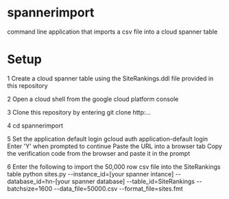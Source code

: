 # spannerimport
command line application that imports a csv file into a cloud spanner table

# Setup

1 Create a cloud spanner table using the SiteRankings.ddl file provided in this repository

2 Open a cloud shell from the google cloud platform console

3 Clone this repository by entering git clone http:...

4 cd spannerimport

5 Set the application default login
     gcloud auth application-default login
     Enter 'Y' when prompted to continue
     Paste the URL into a browser tab
     Copy the verification code from the browser and paste it in the prompt

6 Enter the following to import the 50,000 row csv file into the SiteRankings table
    python sites.py --instance_id=[your spanner intance] --database_id=hn-[your spanner database] --table_id=SiteRankings --       batchsize=1600 --data_file=50000.csv --format_file=sites.fmt
    
